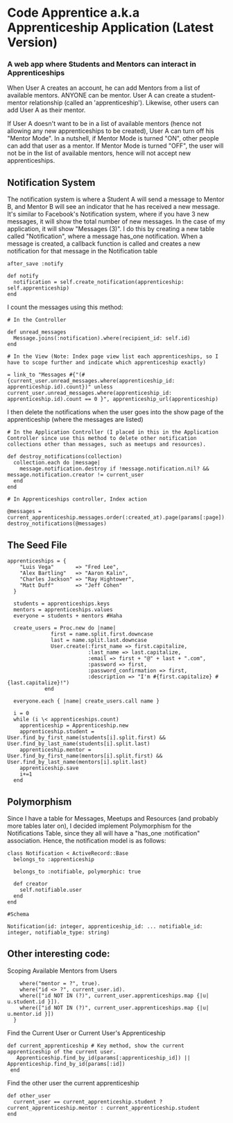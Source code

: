 # Code Apprentice a.k.a Apprenticeship Application (Latest Version)
### A web app where Students and Mentors can interact in Apprenticeships

When User A creates an account, he can add Mentors from a list of available mentors. ANYONE can be mentor. User A can create a student-mentor relationship (called an 'apprenticeship'). Likewise, other users can add User A as their mentor.

If User A doesn't want to be in a list of available mentors (hence not allowing any new apprenticeships to be created), User A can turn off his "Mentor Mode". In a nutshell, if Mentor Mode is turned "ON", other people can add that user as a mentor. If Mentor Mode is turned "OFF", the user will not be in the list of available mentors, hence will not accept new apprenticeships.

## Notification System

The notification system is where a Student A will send a message to Mentor B, and Mentor B will see an indicator that he has received a new message. It's similar to Facebook's Notification system, where if you have 3 new messages, it will show the total number of new messages. In the case of my application, it will show "Messages (3)". I do this by creating a new table called "Notification", where a message has_one notification. When a message is created, a callback function is called and creates a new notification for that message in the Notification table

```
after_save :notify

def notify
  notification = self.create_notification(apprenticeship: self.apprenticeship)
end
```

I count the messages using this method:

```
# In the Controller  
  
def unread_messages
  Message.joins(:notification).where(recipient_id: self.id)
end

# In the View (Note: Index page view list each apprenticeships, so I have to scope further and indicate which apprenticeship exactly)

= link_to "Messages #{"(#{current_user.unread_messages.where(apprenticeship_id: apprenticeship.id).count})" unless current_user.unread_messages.where(apprenticeship_id: apprenticeship.id).count == 0 }", apprenticeship_url(apprenticeship)
```

I then delete the notifications when the user goes into the show page of the apprenticeship (where the messages are listed)

```
# In the Application Controller (I placed in this in the Application Controller since use this method to delete other notification collections other than messages, such as meetups and resources).

def destroy_notifications(collection)
  collection.each do |message|
    message.notification.destroy if !message.notification.nil? && message.notification.creator != current_user
  end
end

# In Apprenticeships controller, Index action

@messages = current_apprenticeship.messages.order(:created_at).page(params[:page]).per(13)
destroy_notifications(@messages)
```

## The Seed File
```
apprenticeships = {
    "Luis Vega"       => "Fred Lee",
    "Alex Bartling"   => "Aaron Kalin",
    "Charles Jackson" => "Ray Hightower",
    "Matt Duff"       => "Jeff Cohen"
  }

  students = apprenticeships.keys
  mentors = apprenticeships.values
  everyone = students + mentors #Haha

  create_users = Proc.new do |name|
              first = name.split.first.downcase
              last = name.split.last.downcase
              User.create(:first_name => first.capitalize,
                          :last_name => last.capitalize,
                          :email => first + "@" + last + ".com",
                          :password => first,
                          :password_confirmation => first,
                          :description => "I'm #{first.capitalize} #{last.capitalize}!")
            end

  everyone.each { |name| create_users.call name }

  i = 0
  while (i \< apprenticeships.count)
    apprenticeship = Apprenticeship.new
    apprenticeship.student = User.find_by_first_name(students[i].split.first) && User.find_by_last_name(students[i].split.last)
    apprenticeship.mentor = User.find_by_first_name(mentors[i].split.first) && User.find_by_last_name(mentors[i].split.last)
    apprenticeship.save
    i+=1
  end
```

## Polymorphism

Since I have a table for Messages, Meetups and Resources (and probably more tables later on), I decided implement Polymorphism for the Notifications Table, since they all will have a "has_one :notification" association. Hence, the notification model is as follows: 

```
class Notification < ActiveRecord::Base
  belongs_to :apprenticeship
  
  belongs_to :notifiable, polymorphic: true
  
  def creator
    self.notifiable.user
  end
end

#Schema

Notification(id: integer, apprenticeship_id: ... notifiable_id: integer, notifiable_type: string) 
```


## Other interesting code:

Scoping Available Mentors from Users

```scope :available_mentors, lambda { |current_user| 
    where("mentor = ?", true).
    where("id <> ?", current_user.id).
    where(["id NOT IN (?)", current_user.apprenticeships.map {|u| u.student.id }]).
    where(["id NOT IN (?)", current_user.apprenticeships.map {|u| u.mentor.id }])
  }
```

Find the Current User or Current User's Apprenticeship

```
def current_apprenticeship # Key method, show the current apprenticeship of the current user.
   Apprenticeship.find_by_id(params[:apprenticeship_id]) || Apprenticeship.find_by_id(params[:id])
 end
```

Find the other user the current apprenticeship
```
def other_user
  current_user == current_apprenticeship.student ? current_apprenticeship.mentor : current_apprenticeship.student
end
```